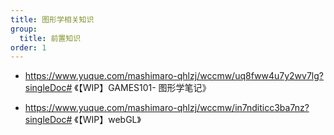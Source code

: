 ```yaml
---
title: 图形学相关知识
group:
  title: 前置知识
order: 1
---
```


- https://www.yuque.com/mashimaro-qhlzj/wccmw/uq8fww4u7y2wv7lg?singleDoc# 《【WIP】GAMES101- 图形学笔记》

- https://www.yuque.com/mashimaro-qhlzj/wccmw/in7nditicc3ba7nz?singleDoc# 《【WIP】webGL》
